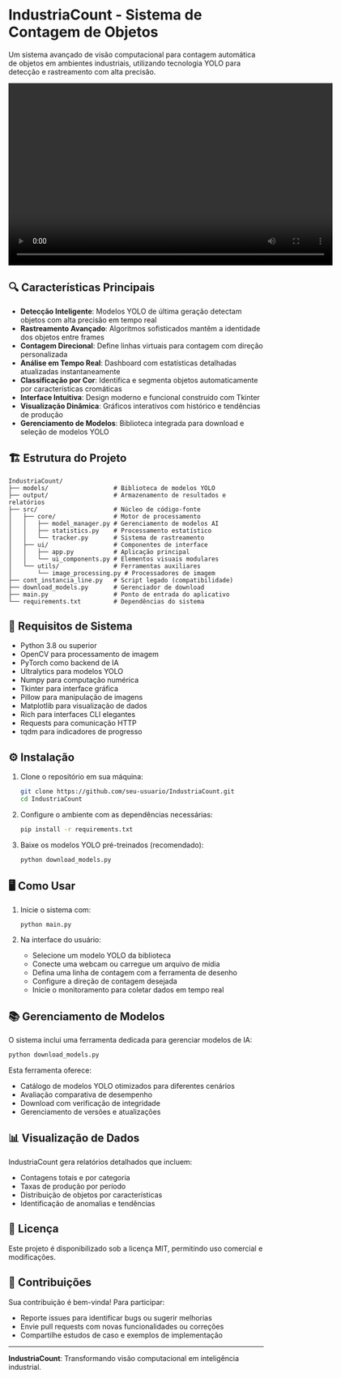 # IndustriaCount - Sistema de Contagem de Objetos

Um sistema avançado de visão computacional para contagem automática de objetos em ambientes industriais, utilizando tecnologia YOLO para detecção e rastreamento com alta precisão.

<video width="640" height="360" controls>
  <source src="assets/ex.mp4" type="video/mp4">
  Your browser does not support the video tag.
</video>

## 🔍 Características Principais

- **Detecção Inteligente**: Modelos YOLO de última geração detectam objetos com alta precisão em tempo real
- **Rastreamento Avançado**: Algoritmos sofisticados mantêm a identidade dos objetos entre frames
- **Contagem Direcional**: Define linhas virtuais para contagem com direção personalizada
- **Análise em Tempo Real**: Dashboard com estatísticas detalhadas atualizadas instantaneamente
- **Classificação por Cor**: Identifica e segmenta objetos automaticamente por características cromáticas
- **Interface Intuitiva**: Design moderno e funcional construído com Tkinter
- **Visualização Dinâmica**: Gráficos interativos com histórico e tendências de produção
- **Gerenciamento de Modelos**: Biblioteca integrada para download e seleção de modelos YOLO

## 🏗️ Estrutura do Projeto

```
IndustriaCount/
├── models/                  # Biblioteca de modelos YOLO
├── output/                  # Armazenamento de resultados e relatórios
├── src/                     # Núcleo de código-fonte
│   ├── core/                # Motor de processamento
│   │   ├── model_manager.py # Gerenciamento de modelos AI
│   │   ├── statistics.py    # Processamento estatístico
│   │   └── tracker.py       # Sistema de rastreamento
│   ├── ui/                  # Componentes de interface
│   │   ├── app.py           # Aplicação principal
│   │   └── ui_components.py # Elementos visuais modulares
│   └── utils/               # Ferramentas auxiliares
│       └── image_processing.py # Processadores de imagem
├── cont_instancia_line.py   # Script legado (compatibilidade)
├── download_models.py       # Gerenciador de download
├── main.py                  # Ponto de entrada do aplicativo
└── requirements.txt         # Dependências do sistema
```

## 🚀 Requisitos de Sistema

- Python 3.8 ou superior
- OpenCV para processamento de imagem
- PyTorch como backend de IA
- Ultralytics para modelos YOLO
- Numpy para computação numérica
- Tkinter para interface gráfica
- Pillow para manipulação de imagens
- Matplotlib para visualização de dados
- Rich para interfaces CLI elegantes
- Requests para comunicação HTTP
- tqdm para indicadores de progresso

## ⚙️ Instalação

1. Clone o repositório em sua máquina:
   ```bash
   git clone https://github.com/seu-usuario/IndustriaCount.git
   cd IndustriaCount
   ```

2. Configure o ambiente com as dependências necessárias:
   ```bash
   pip install -r requirements.txt
   ```

3. Baixe os modelos YOLO pré-treinados (recomendado):
   ```bash
   python download_models.py
   ```

## 🖥️ Como Usar

1. Inicie o sistema com:
   ```bash
   python main.py
   ```

2. Na interface do usuário:
   - Selecione um modelo YOLO da biblioteca
   - Conecte uma webcam ou carregue um arquivo de mídia
   - Defina uma linha de contagem com a ferramenta de desenho
   - Configure a direção de contagem desejada
   - Inicie o monitoramento para coletar dados em tempo real

## 📚 Gerenciamento de Modelos

O sistema inclui uma ferramenta dedicada para gerenciar modelos de IA:

```bash
python download_models.py
```

Esta ferramenta oferece:
- Catálogo de modelos YOLO otimizados para diferentes cenários
- Avaliação comparativa de desempenho
- Download com verificação de integridade
- Gerenciamento de versões e atualizações

## 📊 Visualização de Dados

IndustriaCount gera relatórios detalhados que incluem:
- Contagens totais e por categoria
- Taxas de produção por período
- Distribuição de objetos por características
- Identificação de anomalias e tendências

## 📄 Licença

Este projeto é disponibilizado sob a licença MIT, permitindo uso comercial e modificações.

## 🤝 Contribuições

Sua contribuição é bem-vinda! Para participar:
- Reporte issues para identificar bugs ou sugerir melhorias
- Envie pull requests com novas funcionalidades ou correções
- Compartilhe estudos de caso e exemplos de implementação

---

**IndustriaCount**: Transformando visão computacional em inteligência industrial.